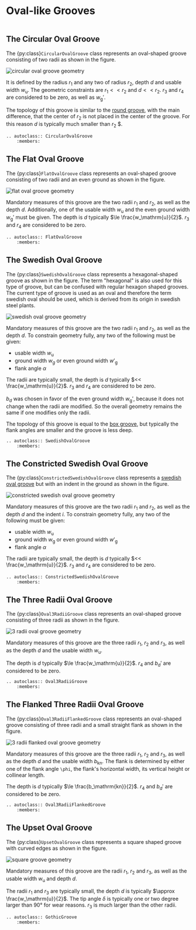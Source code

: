 # Oval-like Grooves

```{py:currentmodule} pyroll.core
```

## The Circular Oval Groove

The {py:class}`CircularOvalGroove` class represents an oval-shaped groove consisting of two radii as shown in the figure.

![circular oval groove geometry](/img/circular_oval.svg)

It is defined by the radius $r_1$ and any two of radius $r_2$, depth $d$ and usable width $w_\mathrm{u}$.
The geometric constraints are $r_1 << r_2$ and $d << r_2$.
$r_3$ and $r_4$ are considered to be zero, as well as $w_\mathrm{g}'$.

The topology of this groove is similar to the [round groove](rounds.md#the-round-groove), with the main difference, that
the center of $r_2$ is not placed in the center of the groove. For this reason $d$ is typically much smaller than $r_2$
$.

```{eval-rst} 
.. autoclass:: CircularOvalGroove
    :members:
```

## The Flat Oval Groove

The {py:class}`FlatOvalGroove` class represents an oval-shaped groove consisting of two radii and an even ground as shown in the
figure.

![flat oval groove geometry](/img/flat_oval.svg)

Mandatory measures of this groove are the two radii $r_1$ and $r_2$, as well as the depth $d$.
Additionally, one of the usable width $w_\mathrm{u}$ and the even ground width $w_\mathrm{g}'$ must be given.
The depth is $d$ typically $\le \frac{w_\mathrm{u}}{2}$.
$r_3$ and $r_4$ are considered to be zero.

```{eval-rst} 
.. autoclass:: FlatOvalGroove
    :members:
```

## The Swedish Oval Groove

The {py:class}`SwedishOvalGroove` class represents a hexagonal-shaped groove as shown in the figure. The term "hexagonal" is also
used for this type of groove, but can be confused with regular hexagon shaped grooves. The current type of groove is
used as an oval and therefore the term swedish oval should be used, which is derived from its origin in swedish steel
plants.

![swedish oval groove geometry](/img/swedish_oval.svg)

Mandatory measures of this groove are the two radii $r_1$ and $r_2$, as well as the depth $d$. To constrain
geometry fully, any two of the following must be given:

- usable width $w_\mathrm{u}$
- ground width $w_g$ or even ground width $w'_\mathrm{g}$
- flank angle $\alpha$

The radii are typically small, the depth is $d$ typically $<< \frac{w_\mathrm{u}}{2}$.
$r_3$ and $r_4$ are considered to be zero.

$b_d$ was chosen in favor of the even ground width $w_\mathrm{g}'$, because it does not change when the radii are modified.
So the overall geometry remains the same if one modifies only the radii.

The topology of this groove is equal to the [box groove](boxes.md#the-box-groove), but typically the flank angles are smaller
and the groove is less deep.

```{eval-rst} 
.. autoclass:: SwedishOvalGroove
    :members:
```

## The Constricted Swedish Oval Groove

The {py:class}`ConstrictedSwedishOvalGroove` class represents a [swedish oval groove](#the-swedish-oval-groove) but with an indent in the
ground as shown in the figure.

![constricted swedish oval groove geometry](/img/constricted_swedish_oval.svg)

Mandatory measures of this groove are the two radii $r_1$ and $r_2$, as well as the depth $d$ and the indent $i$. 
To constrain geometry fully, any two of the following must be given:

- usable width $w_\mathrm{u}$
- ground width $w_\mathrm{g}$ or even ground width $w'_\mathrm{g}$
- flank angle $\alpha$

The radii are typically small, the depth is $d$ typically $<< \frac{w_\mathrm{u}}{2}$.
$r_3$ and $r_4$ are considered to be zero.

```{eval-rst} 
.. autoclass:: ConstrictedSwedishOvalGroove
    :members:
```

## The Three Radii Oval Groove

The {py:class}`Oval3RadiiGroove` class represents an oval-shaped groove consisting of three radii as shown in the figure.

![3 radii oval groove geometry](/img/oval_3radii.svg)

Mandatory measures of this groove are the three radii $r_1$, $r_2$ and $r_3$, as well as the depth $d$ and the
usable width $w_\mathrm{u}$.

The depth is $d$ typically $\le \frac{w_\mathrm{u}}{2}$.
$r_4$ and $b_d'$ are considered to be zero.

```{eval-rst} 
.. autoclass:: Oval3RadiiGroove
    :members:
```

## The Flanked Three Radii Oval Groove

The {py:class}`Oval3RadiiFlankedGroove` class represents an oval-shaped groove consisting of three radii and a small straight
flank as shown in the figure.

![3 radii flanked oval groove geometry](/img/oval_3radii_flanked.svg)

Mandatory measures of this groove are the three radii $r_1$, $r_2$ and $r_3$, as well as the depth $d$ and the
usable width $b_\mathrm{kn}$.
The flank is determined by either one of the flank angle `\phi`, the flank's horizontal width, its vertical height or collinear length.

The depth is $d$ typically $\le \frac{b_\mathrm{kn}}{2}$.
$r_4$ and $b_d'$ are considered to be zero.

```{eval-rst} 
.. autoclass:: Oval3RadiiFlankedGroove
    :members:
```

## The Upset Oval Groove

The {py:class}`UpsetOvalGroove` class represents a square shaped groove with curved edges as shown in the figure.

![square groove geometry](/img/square.svg)

Mandatory measures of this groove are the radii $r_1$, $r_2$ and $r_3$, as well as the usable width $w_\mathrm{u}$ and depth $d$.

The radii $r_1$ and $r_3$ are typically small, the depth $d$ is typically $\approx \frac{w_\mathrm{u}}{2}$. The tip angle
$\delta$ is typically one or two degree larger than 90° for wear reasons.
$r_3$ is much larger than the other radii.

```{eval-rst} 
.. autoclass:: GothicGroove
    :members:
```